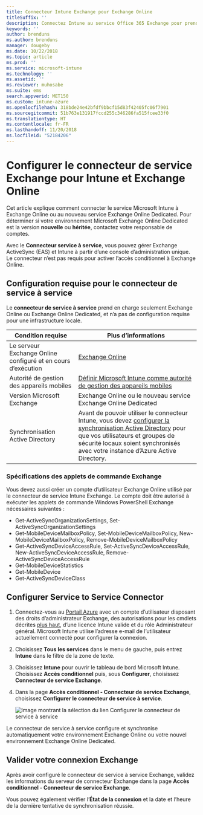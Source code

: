 ```yaml
---
title: Connecteur Intune Exchange pour Exchange Online
titleSuffix: ''
description: Connectez Intune au service Office 365 Exchange pour prendre en charge la gestion des appareils mobiles via Exchange ActiveSync.
keywords: ''
author: brenduns
ms.author: brenduns
manager: dougeby
ms.date: 10/22/2018
ms.topic: article
ms.prod: ''
ms.service: microsoft-intune
ms.technology: ''
ms.assetid: ''
ms.reviewer: muhosabe
ms.suite: ems
search.appverid: MET150
ms.custom: intune-azure
ms.openlocfilehash: 318bde24e42bfdf9bbcf15d83f42405fc06f7901
ms.sourcegitcommit: 51b763e131917fccd255c346286fa515fcee33f0
ms.translationtype: HT
ms.contentlocale: fr-FR
ms.lasthandoff: 11/20/2018
ms.locfileid: "52184206"
---
```

# <a name="configure-the-exchange-service-connector-for-intune-and-exchange-online"></a>Configurer le connecteur de service Exchange pour Intune et Exchange Online
Cet article explique comment connecter le service Microsoft Intune à Exchange Online ou au nouveau service Exchange Online Dedicated. Pour déterminer si votre environnement Microsoft Exchange Online Dedicated est la version **nouvelle** ou **héritée**, contactez votre responsable de comptes.

Avec le **Connecteur service à service**, vous pouvez gérer Exchange ActiveSync (EAS) et Intune à partir d’une console d’administration unique.  Le connecteur n’est pas requis pour activer l’accès conditionnel à Exchange Online.

## <a name="service-to-service-connector-requirements"></a>Configuration requise pour le connecteur de service à service
Le **connecteur de service à service** prend en charge seulement Exchange Online ou Exchange Online Dedicated, et n’a pas de configuration requise pour une infrastructure locale. 


|              Condition requise               |                                                                                                            Plus d’informations                                                                                                            |
|----------------------------------------|----------------------------------------------------------------------------------------------------------------------------------------------------------------------------------------------------------------------------------------|
| Le serveur Exchange Online configuré et en cours d’exécution |                                                                                 [Exchange Online](https://technet.microsoft.com/library/jj200580.aspx)                                                                                 |
|   Autorité de gestion des appareils mobiles   |                                                       [Définir Microsoft Intune comme autorité de gestion des appareils mobiles](mdm-authority-set.md)                                                       |
|       Version Microsoft Exchange       |                                                                                      Exchange Online ou le nouveau service Exchange Online Dedicated                                                                                      |
|    Synchronisation Active Directory    | Avant de pouvoir utiliser le connecteur Intune, vous devez [configurer la synchronisation Active Directory](/intune/users-add) pour que vos utilisateurs et groupes de sécurité locaux soient synchronisés avec votre instance d’Azure Active Directory. |

### <a name="exchange-cmdlet-requirements"></a>Spécifications des applets de commande Exchange

Vous devez aussi créer un compte d’utilisateur Exchange Online utilisé par le connecteur de service Intune Exchange. Le compte doit être autorisé à exécuter les applets de commande Windows PowerShell Exchange nécessaires suivantes :

 - Get-ActiveSyncOrganizationSettings, Set-ActiveSyncOrganizationSettings
 - Get-MobileDeviceMailboxPolicy, Set-MobileDeviceMailboxPolicy, New-MobileDeviceMailboxPolicy, Remove-MobileDeviceMailboxPolicy
 - Get-ActiveSyncDeviceAccessRule, Set-ActiveSyncDeviceAccessRule, New-ActiveSyncDeviceAccessRule, Remove-ActiveSyncDeviceAccessRule
 - Get-MobileDeviceStatistics
 - Get-MobileDevice
 - Get-ActiveSyncDeviceClass

## <a name="set-up-the-service-to-service-connector"></a>Configurer Service to Service Connector

1. Connectez-vous au [Portail Azure](http://portal.azure.com) avec un compte d’utilisateur disposant des droits d’administrateur Exchange, des autorisations pour les cmdlets décrites [plus haut](#exchange-cmdlet-requirements), d’une licence Intune valide et du rôle Administrateur général. Microsoft Intune utilise l’adresse e-mail de l’utilisateur actuellement connecté pour configurer la connexion.

2. Choisissez **Tous les services** dans le menu de gauche, puis entrez **Intune** dans le filtre de la zone de texte.

3. Choisissez **Intune** pour ouvrir le tableau de bord Microsoft Intune. Choisissez **Accès conditionnel** puis, sous **Configurer**, choisissez **Connecteur de service Exchange**.

4.  Dans la page **Accès conditionnel - Connecteur de service Exchange**, choisissez **Configurer le connecteur de service à service**. 
   
     ![Image montrant la sélection du lien Configurer le connecteur de service à service](media/exchange_service_connector.png)

Le connecteur de service à service configure et synchronise automatiquement votre environnement Exchange Online ou votre nouvel environnement Exchange Online Dedicated.

## <a name="validate-your-exchange-connection"></a>Valider votre connexion Exchange

Après avoir configuré le connecteur de service à service Exchange, validez les informations du serveur de connecteur Exchange dans la page **Accès conditionnel - Connecteur de service Exchange**.

Vous pouvez également vérifier l’**État de la connexion** et la date et l’heure de la dernière tentative de synchronisation réussie.

 